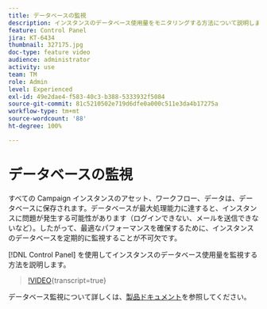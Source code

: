 ```yaml
---
title: データベースの監視
description: インスタンスのデータベース使用量をモニタリングする方法について説明します。
feature: Control Panel
jira: KT-6434
thumbnail: 327175.jpg
doc-type: feature video
audience: administrator
activity: use
team: TM
role: Admin
level: Experienced
exl-id: 49e2dae4-f583-40c3-b388-5333932f5084
source-git-commit: 81c5210502e719d6dfe0a000c511e3da4b17275a
workflow-type: tm+mt
source-wordcount: '88'
ht-degree: 100%

---
```


# データベースの監視

すべての Campaign インスタンスのアセット、ワークフロー、データは、データベースに保存されます。データベースが最大処理能力に達すると、インスタンスに問題が発生する可能性があります（ログインできない、メールを送信できないなど）。したがって、最適なパフォーマンスを確保するために、インスタンスのデータベースを定期的に監視することが不可欠です。

[!DNL Control Panel] を使用してインスタンスのデータベース使用量を監視する方法を説明します。

>[!VIDEO](https://video.tv.adobe.com/v/327175?learn=on){transcript=true}

データベース監視について詳しくは、[製品ドキュメント](https://experienceleague.adobe.com/docs/control-panel/using/performance-monitoring/database-monitoring/database-monitoring.html?lang=ja)を参照してください。
